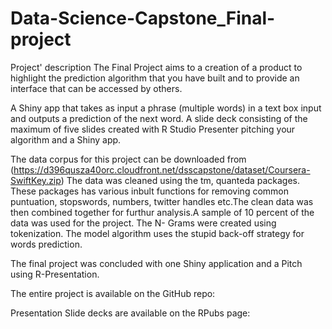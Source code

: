 # Data-Science-Capstone_Final-project

Project' description
The Final Project aims to a creation of a product to highlight the prediction algorithm that you have built and to provide an interface that can be accessed by others. 

A Shiny app that takes as input a phrase (multiple words) in a text box input and outputs a prediction of the next word. A slide deck consisting of the maximum of five slides created with R Studio Presenter pitching your algorithm and a Shiny app.

The data corpus for this project can be downloaded from (https://d396qusza40orc.cloudfront.net/dsscapstone/dataset/Coursera-SwiftKey.zip)
The data was cleaned using the tm, quanteda packages. These packages has various inbult functions for removing common puntuation, stopswords, numbers, twitter handles etc.The clean data was then combined together for furthur analysis.A sample of 10 percent of the data was used for the project. The N- Grams were created using tokenization. The model algorithm uses the stupid back-off strategy for words prediction.

The final project was concluded with one Shiny application and a Pitch using R-Presentation.

The entire project is available on the GitHub repo: 

Presentation Slide decks are available on the RPubs page: 
